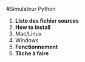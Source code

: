 #Simulateur Python

1. **Liste des fichier sources** 
2. **How to Install**
  1. Mac/Linux
  2. Windows
3. **Fonctionnement**
4. **Tâche à faire**
